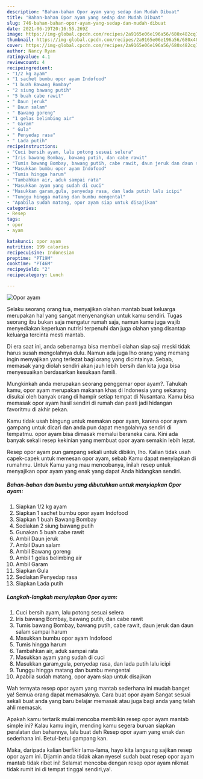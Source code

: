 ```yaml
---
description: "Bahan-bahan Opor ayam yang sedap dan Mudah Dibuat"
title: "Bahan-bahan Opor ayam yang sedap dan Mudah Dibuat"
slug: 746-bahan-bahan-opor-ayam-yang-sedap-dan-mudah-dibuat
date: 2021-06-19T20:16:55.269Z
image: https://img-global.cpcdn.com/recipes/2a9165e06e196a56/680x482cq70/opor-ayam-foto-resep-utama.jpg
thumbnail: https://img-global.cpcdn.com/recipes/2a9165e06e196a56/680x482cq70/opor-ayam-foto-resep-utama.jpg
cover: https://img-global.cpcdn.com/recipes/2a9165e06e196a56/680x482cq70/opor-ayam-foto-resep-utama.jpg
author: Nancy Ryan
ratingvalue: 4.1
reviewcount: 4
recipeingredient:
- "1/2 kg ayam"
- "1 sachet bumbu opor ayam Indofood"
- "1 buah Bawang Bombay"
- "2 siung bawang putih"
- "5 buah cabe rawit"
- " Daun jeruk"
- " Daun salam"
- " Bawang goreng"
- "1 gelas belimbing air"
- " Garam"
- " Gula"
- " Penyedap rasa"
- " Lada putih"
recipeinstructions:
- "Cuci bersih ayam, lalu potong sesuai selera"
- "Iris bawang Bombay, bawang putih, dan cabe rawit"
- "Tumis bawang Bombay, bawang putih, cabe rawit, daun jeruk dan daun salam sampai harum"
- "Masukkan bumbu opor ayam Indofood"
- "Tumis hingga harum"
- "Tambahkan air, aduk sampai rata"
- "Masukkan ayam yang sudah di cuci"
- "Masukkan garam,gula, penyedap rasa, dan lada putih lalu icipi"
- "Tunggu hingga matang dan bumbu mengental"
- "Apabila sudah matang, opor ayam siap untuk disajikan"
categories:
- Resep
tags:
- opor
- ayam

katakunci: opor ayam 
nutrition: 199 calories
recipecuisine: Indonesian
preptime: "PT19M"
cooktime: "PT46M"
recipeyield: "2"
recipecategory: Lunch

---
```



![Opor ayam](https://img-global.cpcdn.com/recipes/2a9165e06e196a56/680x482cq70/opor-ayam-foto-resep-utama.jpg)

Selaku seorang orang tua, menyajikan olahan mantab buat keluarga merupakan hal yang sangat menyenangkan untuk kamu sendiri. Tugas seorang ibu bukan saja mengatur rumah saja, namun kamu juga wajib menyediakan keperluan nutrisi terpenuhi dan juga olahan yang disantap keluarga tercinta mesti mantab.

Di era  saat ini, anda sebenarnya bisa membeli olahan siap saji meski tidak harus susah mengolahnya dulu. Namun ada juga lho orang yang memang ingin menyajikan yang terlezat bagi orang yang dicintainya. Sebab, memasak yang diolah sendiri akan jauh lebih bersih dan kita juga bisa menyesuaikan berdasarkan kesukaan famili. 



Mungkinkah anda merupakan seorang penggemar opor ayam?. Tahukah kamu, opor ayam merupakan makanan khas di Indonesia yang sekarang disukai oleh banyak orang di hampir setiap tempat di Nusantara. Kamu bisa memasak opor ayam hasil sendiri di rumah dan pasti jadi hidangan favoritmu di akhir pekan.

Kamu tidak usah bingung untuk memakan opor ayam, karena opor ayam gampang untuk dicari dan anda pun dapat mengolahnya sendiri di tempatmu. opor ayam bisa dimasak memalui beraneka cara. Kini ada banyak sekali resep kekinian yang membuat opor ayam semakin lebih lezat.

Resep opor ayam pun gampang sekali untuk dibikin, lho. Kalian tidak usah capek-capek untuk memesan opor ayam, sebab Kamu dapat menyiapkan di rumahmu. Untuk Kamu yang mau mencobanya, inilah resep untuk menyajikan opor ayam yang enak yang dapat Anda hidangkan sendiri.

<!--inarticleads1-->

##### Bahan-bahan dan bumbu yang dibutuhkan untuk menyiapkan Opor ayam:

1. Siapkan 1/2 kg ayam
1. Siapkan 1 sachet bumbu opor ayam Indofood
1. Siapkan 1 buah Bawang Bombay
1. Sediakan 2 siung bawang putih
1. Gunakan 5 buah cabe rawit
1. Ambil  Daun jeruk
1. Ambil  Daun salam
1. Ambil  Bawang goreng
1. Ambil 1 gelas belimbing air
1. Ambil  Garam
1. Siapkan  Gula
1. Sediakan  Penyedap rasa
1. Siapkan  Lada putih




<!--inarticleads2-->

##### Langkah-langkah menyiapkan Opor ayam:

1. Cuci bersih ayam, lalu potong sesuai selera
1. Iris bawang Bombay, bawang putih, dan cabe rawit
1. Tumis bawang Bombay, bawang putih, cabe rawit, daun jeruk dan daun salam sampai harum
1. Masukkan bumbu opor ayam Indofood
1. Tumis hingga harum
1. Tambahkan air, aduk sampai rata
1. Masukkan ayam yang sudah di cuci
1. Masukkan garam,gula, penyedap rasa, dan lada putih lalu icipi
1. Tunggu hingga matang dan bumbu mengental
1. Apabila sudah matang, opor ayam siap untuk disajikan




Wah ternyata resep opor ayam yang mantab sederhana ini mudah banget ya! Semua orang dapat memasaknya. Cara buat opor ayam Sangat sesuai sekali buat anda yang baru belajar memasak atau juga bagi anda yang telah ahli memasak.

Apakah kamu tertarik mulai mencoba membikin resep opor ayam mantab simple ini? Kalau kamu ingin, mending kamu segera buruan siapkan peralatan dan bahannya, lalu buat deh Resep opor ayam yang enak dan sederhana ini. Betul-betul gampang kan. 

Maka, daripada kalian berfikir lama-lama, hayo kita langsung sajikan resep opor ayam ini. Dijamin anda tiidak akan nyesel sudah buat resep opor ayam mantab tidak ribet ini! Selamat mencoba dengan resep opor ayam nikmat tidak rumit ini di tempat tinggal sendiri,ya!.

